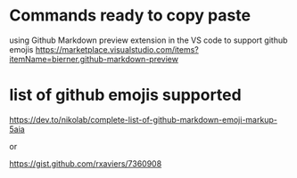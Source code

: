 # Commands ready to copy paste

using Github Markdown preview extension in the VS code to support github emojis
https://marketplace.visualstudio.com/items?itemName=bierner.github-markdown-preview


# list of github emojis supported

https://dev.to/nikolab/complete-list-of-github-markdown-emoji-markup-5aia

or

https://gist.github.com/rxaviers/7360908
